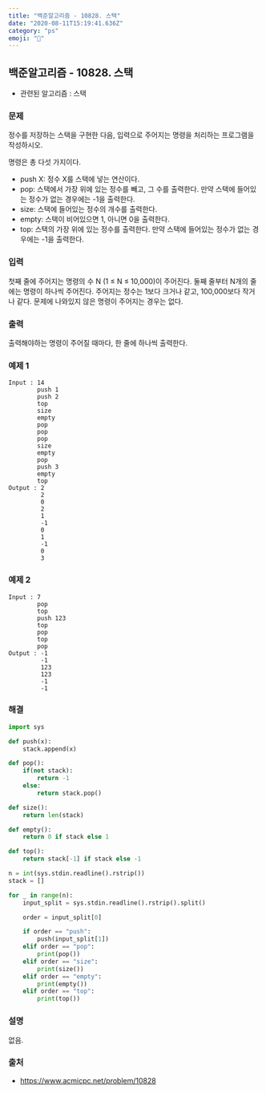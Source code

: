 ```yaml
---
title: "백준알고리즘 - 10828. 스택"
date: "2020-08-11T15:19:41.636Z"
category: "ps"
emoji: "💎"
---
```


## 백준알고리즘 - 10828. 스택

- 관련된 알고리즘 : 스택

### 문제

정수를 저장하는 스택을 구현한 다음, 입력으로 주어지는 명령을 처리하는 프로그램을 작성하시오.

명령은 총 다섯 가지이다.

- push X: 정수 X를 스택에 넣는 연산이다.
- pop: 스택에서 가장 위에 있는 정수를 빼고, 그 수를 출력한다. 만약 스택에 들어있는 정수가 없는 경우에는 -1을 출력한다.
- size: 스택에 들어있는 정수의 개수를 출력한다.
- empty: 스택이 비어있으면 1, 아니면 0을 출력한다.
- top: 스택의 가장 위에 있는 정수를 출력한다. 만약 스택에 들어있는 정수가 없는 경우에는 -1을 출력한다.

### 입력

첫째 줄에 주어지는 명령의 수 N (1 ≤ N ≤ 10,000)이 주어진다. 둘째 줄부터 N개의 줄에는 명령이 하나씩 주어진다. 주어지는 정수는 1보다 크거나 같고, 100,000보다 작거나 같다. 문제에 나와있지 않은 명령이 주어지는 경우는 없다.

### 출력

출력해야하는 명령이 주어질 때마다, 한 줄에 하나씩 출력한다.

### 예제 1

```
Input : 14
        push 1
        push 2
        top
        size
        empty
        pop
        pop
        pop
        size
        empty
        pop
        push 3
        empty
        top
Output : 2
         2
         0
         2
         1
         -1
         0
         1
         -1
         0
         3
```

### 예제 2

```
Input : 7
        pop
        top
        push 123
        top
        pop
        top
        pop
Output : -1
         -1
         123
         123
         -1
         -1
```

### 해결

```python
import sys

def push(x):
    stack.append(x)

def pop():
    if(not stack):
        return -1
    else:
        return stack.pop()

def size():
    return len(stack)

def empty():
    return 0 if stack else 1

def top():
    return stack[-1] if stack else -1

n = int(sys.stdin.readline().rstrip())
stack = []

for _ in range(n):
    input_split = sys.stdin.readline().rstrip().split()

    order = input_split[0]

    if order == "push":
        push(input_split[1])
    elif order == "pop":
        print(pop())
    elif order == "size":
        print(size())
    elif order == "empty":
        print(empty())
    elif order == "top":
        print(top())
```

### 설명

없음.

### 출처

- https://www.acmicpc.net/problem/10828
